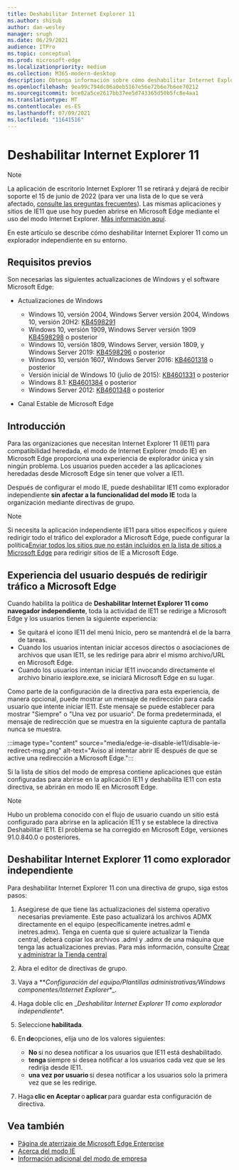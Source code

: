 ```yaml
---
title: Deshabilitar Internet Explorer 11
ms.author: shisub
author: dan-wesley
manager: srugh
ms.date: 06/29/2021
audience: ITPro
ms.topic: conceptual
ms.prod: microsoft-edge
ms.localizationpriority: medium
ms.collection: M365-modern-desktop
description: Obtenga información sobre cómo deshabilitar Internet Explorer 11 y usar el modo de Internet Explorer en Microsoft Edge.
ms.openlocfilehash: 9ea99c794dc06a0eb5167e56e72b6e7b6ee70212
ms.sourcegitcommit: bce02a5ce2617bb37ee5d743365d50b5fc8e4aa1
ms.translationtype: MT
ms.contentlocale: es-ES
ms.lasthandoff: 07/09/2021
ms.locfileid: "11641516"
---
```

# <a name="disable-internet-explorer-11"></a>Deshabilitar Internet Explorer 11

>[!Note]
> La aplicación de escritorio Internet Explorer 11 se retirará y dejará de recibir soporte el 15 de junio de 2022 (para ver una lista de lo que se verá afectado, [consulte las preguntas frecuentes](https://techcommunity.microsoft.com/t5/windows-it-pro-blog/internet-explorer-11-desktop-app-retirement-faq/ba-p/2366549)). Las mismas aplicaciones y sitios de IE11 que use hoy pueden abrirse en Microsoft Edge mediante el uso del modo Internet Explorer. [Más información aquí](https://blogs.windows.com/windowsexperience/2021/05/19/the-future-of-internet-explorer-on-windows-10-is-in-microsoft-edge/).

En este artículo se describe cómo deshabilitar Internet Explorer 11 como un explorador independiente en su entorno.

## <a name="prerequisites"></a>Requisitos previos

Son necesarias las siguientes actualizaciones de Windows y el software Microsoft Edge:

- Actualizaciones de Windows

  - Windows 10, versión 2004, Windows Server versión 2004, Windows 10, versión 20H2: [KB4598291](https://support.microsoft.com/topic/february-2-2021-kb4598291-os-builds-19041-789-and-19042-789-preview-6a766199-a4f1-616e-1f5c-58bdc3ca5e3b)
  - Windows 10, versión 1909, Windows Server versión 1909 [KB4598298](https://support.microsoft.com/topic/january-21-2021-kb4598298-os-build-18363-1350-preview-02dfd9ba-91a2-1b82-dede-42f288c02511) o posterior
  - Windows 10, versión 1809, Windows Server, versión 1809, y Windows Server 2019: [KB4598296](https://support.microsoft.com/topic/january-21-2021-kb4598296-os-build-17763-1728-preview-4c0931ff-45b7-ff59-5e00-c03b5afb363d) o posterior
  - Windows 10, versión 1607, Windows Server 2016: [KB4601318](https://support.microsoft.com/topic/february-9-2021-kb4601318-os-build-14393-4225-c5e3de6c-e3e6-ffb5-6197-48b9ce16446e) o posterior
   - Versión inicial de Windows 10 (julio de 2015): [KB4601331](https://support.microsoft.com/office/february-9-2021%e2%80%94kb4601331-os-build-10240-18842-6227d078-fef3-8d67-27e0-1882e6cb79ff?ui=en-US&rs=en-US&ad=US) o posterior
  - Windows 8.1: [KB4601384](https://support.microsoft.com/topic/february-9-2021-kb4601384-monthly-rollup-16bdbb75-dd4b-2910-abc5-7891c9756b96) o posterior
  - Windows Server 2012: [KB4601348](https://support.microsoft.com/topic/february-9-2021-kb4601348-monthly-rollup-2c338c0c-73d6-fb80-cc91-f1a86e80db0c) o posterior
  
- Canal Estable de Microsoft Edge


## <a name="overview"></a>Introducción

Para las organizaciones que necesitan Internet Explorer 11 (IE11) para compatibilidad heredada, el modo de Internet Explorer (modo IE) en Microsoft Edge proporciona una experiencia de explorador única y sin ningún problema. Los usuarios pueden acceder a las aplicaciones heredadas desde Microsoft Edge sin tener que volver a IE11.

Después de configurar el modo IE, puede deshabilitar IE11 como explorador independiente **sin afectar a la funcionalidad del modo IE** toda la organización mediante directivas de grupo.

> [!NOTE]
> Si necesita la aplicación independiente IE11 para sitios específicos y quiere redirigir todo el tráfico del explorador a Microsoft Edge, puede configurar la política[Enviar todos los sitios que no están incluidos en la lista de sitios a Microsoft Edge](./edge-ie-mode-policies.md#redirect-sites-from-ie-to-microsoft-edge) para redirigir sitios de IE a Microsoft Edge.

## <a name="user-experience-after-redirecting-traffic-to-microsoft-edge"></a>Experiencia del usuario después de redirigir tráfico a Microsoft Edge

Cuando habilita la política de **Deshabilitar Internet Explorer 11 como navegador independiente**, toda la actividad de IE11 se redirige a Microsoft Edge y los usuarios tienen la siguiente experiencia:

- Se quitará el icono IE11 del menú Inicio, pero se mantendrá el de la barra de tareas.
- Cuando los usuarios intentan iniciar accesos directos o asociaciones de archivos que usan IE11, se les redirige para abrir el mismo archivo/URL en Microsoft Edge.
- Cuando los usuarios intentan iniciar IE11 invocando directamente el archivo binario iexplore.exe, se iniciará Microsoft Edge en su lugar.

Como parte de la configuración de la directiva para esta experiencia, de manera opcional, puede mostrar un mensaje de redirección para cada usuario que intente iniciar IE11. Este mensaje se puede establecer para mostrar "Siempre" o "Una vez por usuario". De forma predeterminada, el mensaje de redirección que se muestra en la siguiente captura de pantalla nunca se muestra.

:::image type="content" source="media/edge-ie-disable-ie11/disable-ie-redirect-msg.png" alt-text="Aviso al intentar abrir IE después de que se active una redirección a Microsoft Edge.":::

Si la lista de sitios del modo de empresa contiene aplicaciones que están configuradas para abrirse en la aplicación IE11 y deshabilita IE11 con esta directiva, se abrirán en modo IE en Microsoft Edge.
> [!NOTE]
> Hubo un problema conocido con el flujo de usuario cuando un sitio está configurado para abrirse en la aplicación IE11 y se establece la directiva Deshabilitar IE11. El problema se ha corregido en Microsoft Edge, versiones 91.0.840.0 o posteriores.

## <a name="disable-internet-explorer-11-as-a-standalone-browser"></a>Deshabilitar Internet Explorer 11 como explorador independiente

Para deshabilitar Internet Explorer 11 con una directiva de grupo, siga estos pasos:

1. Asegúrese de que tiene las actualizaciones del sistema operativo necesarias previamente. Este paso actualizará los archivos ADMX directamente en el equipo (específicamente inetres.adml e inetres.admx). Tenga en cuenta que si quiere actualizar la Tienda central, deberá copiar los archivos .adml y .admx de una máquina que tenga las actualizaciones previas. Para más información, consulte [Crear y administrar la Tienda central](/troubleshoot/windows-client/group-policy/create-and-manage-central-store)
2. Abra el editor de directivas de grupo.
3. Vaya a **_Configuración del equipo/Plantillas administrativas/Windows componentes/Internet Explorer_*_. 
4. Haga doble clic en _*Deshabilitar Internet Explorer 11 como explorador independiente**.
5. Seleccione **habilitada**.
6. En **de**opciones, elija uno de los valores siguientes:

   - **No** si no desea notificar a los usuarios que IE11 está deshabilitado.
   - **tenga** siempre si desea notificar a los usuarios cada vez que se les redirija desde IE11.
   - **una vez por usuario** si desea notificar a los usuarios solo la primera vez que se les redirige.

7. Haga **clic en Aceptar** o **aplicar** para guardar esta configuración de directiva.

## <a name="see-also"></a>Vea también

- [Página de aterrizaje de Microsoft Edge Enterprise](https://aka.ms/EdgeEnterprise)
- [Acerca del modo IE](./edge-ie-mode.md)
- [Información adicional del modo de empresa](/internet-explorer/ie11-deploy-guide/enterprise-mode-overview-for-ie11)
